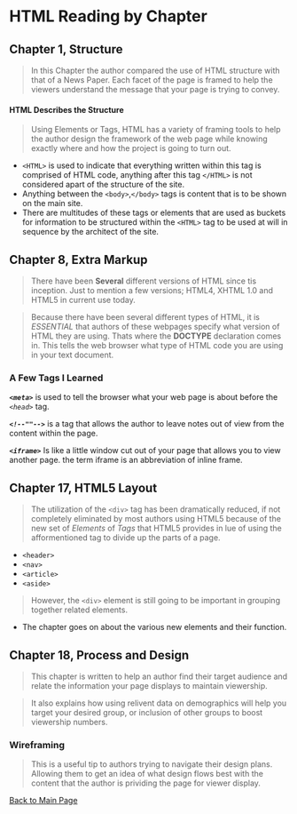 # HTML Reading by Chapter
## Chapter 1, Structure
> In this Chapter the author compared the use of HTML structure with that of a News Paper.  Each facet of the page is framed to help the viewers understand the message that your page is trying to convey.

#### HTML Describes the Structure

> Using Elements or Tags, HTML has a variety of framing tools to help the author design the framework of the web page while knowing exactly where and how the project is going to turn out.

 - `<HTML>` is used to indicate that everything written within this tag is comprised of HTML code, anything after this tag `</HTML>` is not considered apart of the structure of the site.
 - Anything between the `<body>`,`</body>` tags is content that is to be shown on the main site.
 - There are multitudes of these tags or elements that are used as buckets for information to be structured within the `<HTML>` tag to be used at will in sequence by the architect of the site.

## Chapter 8, Extra Markup

 > There have been **Several** different versions of HTML since tis inception.  Just to mention a few versions; HTML4, XHTML 1.0 and HTML5 in current use today.

 > Because there have been several different types of HTML, it is *ESSENTIAL* that authors of these webpages specify what version of HTML they are using.  Thats where the **DOCTYPE** declaration comes in.  This tells the web browser what type of HTML code you are using in your text document.

### A Few Tags I Learned

 ***`<meta>`*** is used to tell the browser what your web page is about before the *`<head>`* tag.

 ***`<!--""-->`*** is a tag that allows the author to leave notes out of view from the content within the page.

 ***`<iframe>`*** Is like a little window cut out of your page that allows you to view another page.  the term iframe is an abbreviation of inline frame.

## Chapter 17, HTML5 Layout

 > The utilization of the `<div>` tag has been dramatically reduced, if not completely eliminated by most authors using HTML5 because of the new set of *Elements* of *Tags* that HTML5 provides in lue of using the afformentioned tag to divide up the parts of a page.
 - `<header>`
 - `<nav>`
 - `<article>`
 - `<aside>`

 > However, the `<div>` element is still going to be important in grouping together related elements.

 * The chapter goes on about the various new elements and their function.

## Chapter 18, Process and Design

 > This chapter is written to help an author find their target audience and relate the information your page displays to maintain viewership.  

 > It also explains how using relivent data on demographics will help you target your desired group, or inclusion of other groups to boost viewership numbers.

### Wireframing

 > This is a useful tip to authors trying to navigate their design plans.  Allowing them to get an idea of what design flows best with the content that the author is prividing the page for viewer display.

[Back to Main Page](https://github.com/plaurion1989/reading-notes/blob/main/README.md)
